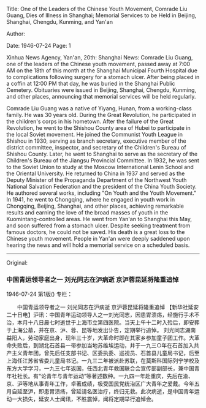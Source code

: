 Title: One of the Leaders of the Chinese Youth Movement, Comrade Liu Guang, Dies of Illness in Shanghai; Memorial Services to be Held in Beijing, Shanghai, Chengdu, Kunming, and Yan'an

Author:

Date: 1946-07-24
Page: 1

Xinhua News Agency, Yan'an, 20th: Shanghai News: Comrade Liu Guang, one of the leaders of the Chinese youth movement, passed away at 7:00 AM on the 18th of this month at the Shanghai Municipal Fourth Hospital due to complications following surgery for a stomach ulcer. After being placed in a coffin at 12:00 PM that day, he was buried in the Shanghai Public Cemetery. Obituaries were issued in Beijing, Shanghai, Chengdu, Kunming, and other places, announcing that memorial services will be held regularly.

Comrade Liu Guang was a native of Yiyang, Hunan, from a working-class family. He was 30 years old. During the Great Revolution, he participated in the children's corps in his hometown. After the failure of the Great Revolution, he went to the Shishou County area of Hubei to participate in the local Soviet movement. He joined the Communist Youth League in Shishou in 1930, serving as branch secretary, executive member of the district committee, inspector, and secretary of the Children's Bureau of Shishou County. Later, he went to Shanghai to serve as the secretary of the Children's Bureau of the Jiangsu Provincial Committee. In 1932, he was sent to the Soviet Union to study at the Moscow International Lenin School and the Oriental University. He returned to China in 1937 and served as the Deputy Minister of the Propaganda Department of the Northwest Youth National Salvation Federation and the president of the China Youth Society. He authored several works, including "On Youth and the Youth Movement." In 1941, he went to Chongqing, where he engaged in youth work in Chongqing, Beijing, Shanghai, and other places, achieving remarkable results and earning the love of the broad masses of youth in the Kuomintang-controlled areas. He went from Yan'an to Shanghai this May, and soon suffered from a stomach ulcer. Despite seeking treatment from famous doctors, he could not be saved. His death is a great loss to the Chinese youth movement. People in Yan'an were deeply saddened upon hearing the news and will hold a memorial service on a scheduled basis.



<hr /> 

Original: 


### 中国青运领导者之一  刘光同志在沪病逝  京沪蓉昆延将隆重追悼

1946-07-24
第1版()
专栏：

　　中国青运领导者之一  刘光同志在沪病逝
    京沪蓉昆延将隆重追悼
    【新华社延安二十日电】沪讯：中国青年运动领导人之一刘光同志，因患胃溃疡，经施行手术不治，本月十八日晨七时逝世于上海市立第四医院。当天上午十二时入殓后，即安葬于上海公墓，并在京、沪、蓉、昆等地发出讣告，定期举行追悼。
    刘光同志湖南益阳人，劳动家庭出身，现年三十岁，大革命时即在其家乡参加童子团工作。大革命失败后，到湖北石首县一带参加当地苏维埃运动，并于一九三○年在石首加入共产主义青年团，曾先后任支部书记、区委执委、巡视员、石首县儿童局书记，后至上海任江苏省省委儿童局书记。一九三二年被派赴苏联，在莫斯科国际列宁学校及东方大学学习，一九三七年返国，任西北青年救国联合会宣传部副部长，兼中国青年社社长。有“论青年与青年运动”等著述数种。一九四一年赴重庆，先后在渝、京、沪等地从事青年工作，卓著成绩，极受国民党统治区广大青年之爱戴。今年五月自延至沪，即患胃溃疡，曾延请名医治疗，终归无救。此次病逝，是中国青年运动一大损失，延安人士闻讯，不胜震悼，闻将定期举行追悼会。
